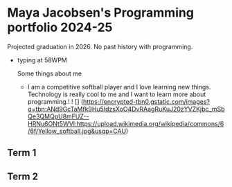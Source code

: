 # Maya Jacobsen's Programming portfolio 2024-25
Projected graduation in 2026. No past history with programming. 
- typing at 58WPM

  Some things about me
  + I am a competitive softball player and I love learning new things. Technology is really cool to me and I want to learn more about programming.!
! [] (https://encrypted-tbn0.gstatic.com/images?q=tbn:ANd9GcTaMfk9Hu5IdzsXoO4DvRAagRuKuJ20zYVZKjbc_mSbQe3QMQpU8mFUZ--HRNu6ONt5WVI:https://upload.wikimedia.org/wikipedia/commons/6/6f/Yellow_softball.jpg&usqp=CAU)
## Term 1

## Term 2
